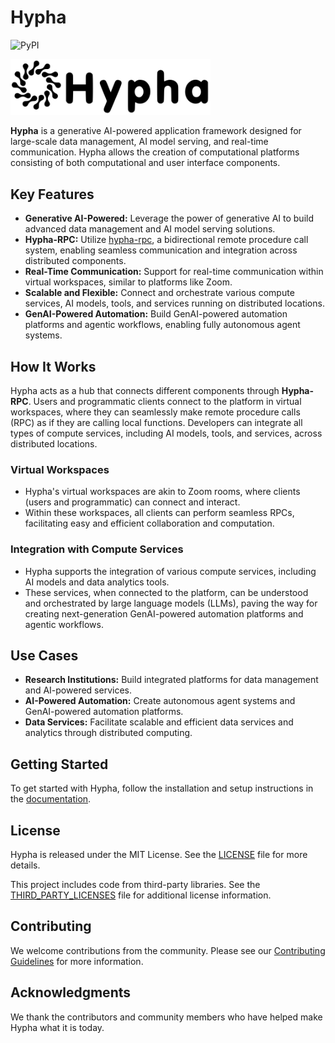 # Hypha

![PyPI](https://img.shields.io/pypi/v/hypha.svg?style=popout)

<img src="./docs/img/hypha-logo-black.svg" width="320" alt="Hypha">

**Hypha** is a generative AI-powered application framework designed for large-scale data management, AI model serving, and real-time communication. Hypha allows the creation of computational platforms consisting of both computational and user interface components.

## Key Features

- **Generative AI-Powered:** Leverage the power of generative AI to build advanced data management and AI model serving solutions.
- **Hypha-RPC:** Utilize [hypha-rpc](https://github.com/oeway/hypha-rpc), a bidirectional remote procedure call system, enabling seamless communication and integration across distributed components.
- **Real-Time Communication:** Support for real-time communication within virtual workspaces, similar to platforms like Zoom.
- **Scalable and Flexible:** Connect and orchestrate various compute services, AI models, tools, and services running on distributed locations.
- **GenAI-Powered Automation:** Build GenAI-powered automation platforms and agentic workflows, enabling fully autonomous agent systems.

## How It Works

Hypha acts as a hub that connects different components through **Hypha-RPC**. Users and programmatic clients connect to the platform in virtual workspaces, where they can seamlessly make remote procedure calls (RPC) as if they are calling local functions. Developers can integrate all types of compute services, including AI models, tools, and services, across distributed locations.

### Virtual Workspaces

- Hypha's virtual workspaces are akin to Zoom rooms, where clients (users and programmatic) can connect and interact.
- Within these workspaces, all clients can perform seamless RPCs, facilitating easy and efficient collaboration and computation.

### Integration with Compute Services

- Hypha supports the integration of various compute services, including AI models and data analytics tools.
- These services, when connected to the platform, can be understood and orchestrated by large language models (LLMs), paving the way for creating next-generation GenAI-powered automation platforms and agentic workflows.

## Use Cases

- **Research Institutions:** Build integrated platforms for data management and AI-powered services.
- **AI-Powered Automation:** Create autonomous agent systems and GenAI-powered automation platforms.
- **Data Services:** Facilitate scalable and efficient data services and analytics through distributed computing.

## Getting Started

To get started with Hypha, follow the installation and setup instructions in the [documentation](https://docs.amun.ai).

## License

Hypha is released under the MIT License. See the [LICENSE](./LICENSE) file for more details.

This project includes code from third-party libraries. See the [THIRD_PARTY_LICENSES](./THIRD_PARTY_LICENSES) file for additional license information.

## Contributing

We welcome contributions from the community. Please see our [Contributing Guidelines](./CONTRIBUTING.md) for more information.

## Acknowledgments

We thank the contributors and community members who have helped make Hypha what it is today.
